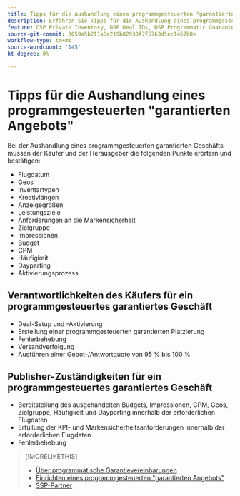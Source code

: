 ```yaml
---
title: Tipps für die Aushandlung eines programmgesteuerten "garantierten Angebots"
description: Erfahren Sie Tipps für die Aushandlung eines programmgesteuerten garantierten Deals (PG) und Listen der Käufer- und Herausgeberpflichten.
feature: DSP Private Inventory, DSP Deal IDs, DSP Programmatic Guaranteed Deals
source-git-commit: 3059a5b211a8a219b02930f7f5763d5ec1467b8e
workflow-type: tm+mt
source-wordcount: '145'
ht-degree: 0%

---
```


# Tipps für die Aushandlung eines programmgesteuerten &quot;garantierten Angebots&quot;

Bei der Aushandlung eines programmgesteuerten garantierten Geschäfts müssen der Käufer und der Herausgeber die folgenden Punkte erörtern und bestätigen:

* Flugdatum
* Geos
* Inventartypen
* Kreativlängen
* Anzeigegrößen
* Leistungsziele
* Anforderungen an die Markensicherheit
* Zielgruppe
* Impressionen
* Budget
* CPM
* Häufigkeit
* Dayparting
* Aktivierungsprozess

## Verantwortlichkeiten des Käufers für ein programmgesteuertes garantiertes Geschäft

* Deal-Setup und -Aktivierung
* Erstellung einer programmgesteuerten garantierten Platzierung
* Fehlerbehebung
* Versandverfolgung
* Ausführen einer Gebot-/Antwortquote von 95 % bis 100 %

## Publisher-Zuständigkeiten für ein programmgesteuertes garantiertes Geschäft

* Bereitstellung des ausgehandelten Budgets, Impressionen, CPM, Geos, Zielgruppe, Häufigkeit und Dayparting innerhalb der erforderlichen Flugdaten
* Erfüllung der KPI- und Markensicherheitsanforderungen innerhalb der erforderlichen Flugdaten
* Fehlerbehebung

>[!MORELIKETHIS]
>
>* [Über programmatische Garantievereinbarungen](programmatic-guaranteed-about.md)
>* [Einrichten eines programmgesteuerten &quot;garantierten Angebots&quot;](programmatic-guaranteed-set-up.md)
>* [SSP-Partner](ssp-partners.md)

